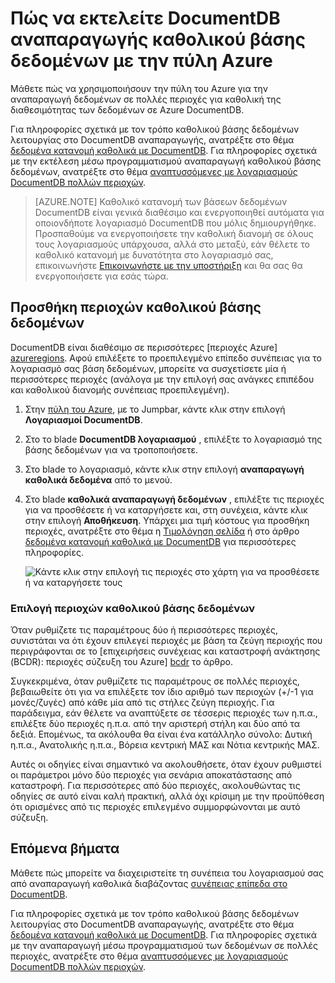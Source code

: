 <properties
    pageTitle="Αναπαραγωγή καθολικού βάσης δεδομένων DocumentDB | Microsoft Azure"
    description="Μάθετε πώς μπορείτε να διαχειριστείτε την καθολική αναπαραγωγής του λογαριασμού σας DocumentDB μέσω της πύλης Azure."
    services="documentdb"
    keywords="καθολικό βάσης δεδομένων, η αναπαραγωγή"
    documentationCenter=""
    authors="mimig1"
    manager="jhubbard"
    editor="cgronlun"/>

<tags
    ms.service="documentdb"
    ms.workload="data-services"
    ms.tgt_pltfrm="na"
    ms.devlang="na"
    ms.topic="article"
    ms.date="10/17/2016"
    ms.author="mimig"/>

# <a name="how-to-perform-documentdb-global-database-replication-using-the-azure-portal"></a>Πώς να εκτελείτε DocumentDB αναπαραγωγής καθολικού βάσης δεδομένων με την πύλη Azure

Μάθετε πώς να χρησιμοποιήσουν την πύλη του Azure για την αναπαραγωγή δεδομένων σε πολλές περιοχές για καθολική της διαθεσιμότητας των δεδομένων σε Azure DocumentDB.

Για πληροφορίες σχετικά με τον τρόπο καθολικού βάσης δεδομένων λειτουργίας στο DocumentDB αναπαραγωγής, ανατρέξτε στο θέμα [δεδομένα κατανομή καθολικά με DocumentDB](documentdb-distribute-data-globally.md). Για πληροφορίες σχετικά με την εκτέλεση μέσω προγραμματισμού αναπαραγωγή καθολικού βάσης δεδομένων, ανατρέξτε στο θέμα [αναπτυσσόμενες με λογαριασμούς DocumentDB πολλών περιοχών](documentdb-developing-with-multiple-regions.md).

> [AZURE.NOTE] Καθολικό κατανομή των βάσεων δεδομένων DocumentDB είναι γενικά διαθέσιμο και ενεργοποιηθεί αυτόματα για οποιονδήποτε λογαριασμό DocumentDB που μόλις δημιουργήθηκε. Προσπαθούμε να ενεργοποιήσετε την καθολική διανομή σε όλους τους λογαριασμούς υπάρχουσα, αλλά στο μεταξύ, εάν θέλετε το καθολικό κατανομή με δυνατότητα στο λογαριασμό σας, επικοινωνήστε [Επικοινωνήστε με την υποστήριξη](https://portal.azure.com/?#blade/Microsoft_Azure_Support/HelpAndSupportBlade) και θα σας θα ενεργοποιήσετε για εσάς τώρα.

## <a id="addregion"></a>Προσθήκη περιοχών καθολικού βάσης δεδομένων

DocumentDB είναι διαθέσιμο σε περισσότερες [περιοχές Azure] [azureregions]. Αφού επιλέξετε το προεπιλεγμένο επίπεδο συνέπειας για το λογαριασμό σας βάση δεδομένων, μπορείτε να συσχετίσετε μία ή περισσότερες περιοχές (ανάλογα με την επιλογή σας ανάγκες επιπέδου και καθολικού διανομής συνέπειας προεπιλεγμένη).

1. Στην [πύλη του Azure](https://portal.azure.com/), με το Jumpbar, κάντε κλικ στην επιλογή **Λογαριασμοί DocumentDB**.
2. Στο το blade **DocumentDB λογαριασμού** , επιλέξτε το λογαριασμό της βάσης δεδομένων για να τροποποιήσετε.
3. Στο blade το λογαριασμό, κάντε κλικ στην επιλογή **αναπαραγωγή καθολικά δεδομένα** από το μενού.
4. Στο blade **καθολικά αναπαραγωγή δεδομένων** , επιλέξτε τις περιοχές για να προσθέσετε ή να καταργήσετε και, στη συνέχεια, κάντε κλικ στην επιλογή **Αποθήκευση**. Υπάρχει μια τιμή κόστους για προσθήκη περιοχές, ανατρέξτε στο θέμα η [Τιμολόγηση σελίδα](https://azure.microsoft.com/pricing/details/documentdb/) ή στο άρθρο [δεδομένα κατανομή καθολικά με DocumentDB](documentdb-distribute-data-globally.md) για περισσότερες πληροφορίες.

    ![Κάντε κλικ στην επιλογή τις περιοχές στο χάρτη για να προσθέσετε ή να καταργήσετε τους][1]

### <a name="selecting-global-database-regions"></a>Επιλογή περιοχών καθολικού βάσης δεδομένων

Όταν ρυθμίζετε τις παραμέτρους δύο ή περισσότερες περιοχές, συνιστάται να ότι έχουν επιλεγεί περιοχές με βάση τα ζεύγη περιοχής που περιγράφονται σε το [επιχειρήσεις συνέχειας και καταστροφή ανάκτησης (BCDR): περιοχές σύζευξη του Azure]  [ bcdr] το άρθρο.

Συγκεκριμένα, όταν ρυθμίζετε τις παραμέτρους σε πολλές περιοχές, βεβαιωθείτε ότι για να επιλέξετε τον ίδιο αριθμό των περιοχών (+/-1 για μονές/ζυγές) από κάθε μία από τις στήλες ζεύγη περιοχής. Για παράδειγμα, εάν θέλετε να αναπτύξετε σε τέσσερις περιοχές των η.π.α., επιλέξτε δύο περιοχές η.π.α. από την αριστερή στήλη και δύο από τα δεξιά. Επομένως, τα ακόλουθα θα είναι ένα κατάλληλο σύνολο: Δυτική η.π.α., Ανατολικής η.π.α., Βόρεια κεντρική ΜΑΣ και Νότια κεντρικής ΜΑΣ.

Αυτές οι οδηγίες είναι σημαντικό να ακολουθήσετε, όταν έχουν ρυθμιστεί οι παράμετροι μόνο δύο περιοχές για σενάρια αποκατάστασης από καταστροφή. Για περισσότερες από δύο περιοχές, ακολουθώντας τις οδηγίες σε αυτό είναι καλή πρακτική, αλλά όχι κρίσιμη με την προϋπόθεση ότι ορισμένες από τις περιοχές επιλεγμένο συμμορφώνονται με αυτό σύζευξη.

<!---
## <a id="selectwriteregion"></a>Select the write region

While all regions associated with your DocumentDB database account can serve reads (both, single item as well as multi-item paginated reads) and queries, only one region can actively receive the write (insert, upsert, replace, delete) requests. To set the active write region, do the following  


1. In the **DocumentDB Account** blade, select the database account to modify.
2. In the account blade, if the **All Settings** blade is not already opened, click **All Settings**.
3. In the **All Settings** blade, click **Write Region Priority**.
    ![Change the write region under DocumentDB Account > Settings > Add/Remove Regions][2]
4. Click and drag regions to order the list of regions. The first region in the list of regions is the active write region.
    ![Change the write region by reordering the region list under DocumentDB Account > Settings > Change Write Regions][3]
-->

## <a id="next"></a>Επόμενα βήματα

Μάθετε πώς μπορείτε να διαχειριστείτε τη συνέπεια του λογαριασμού σας από αναπαραγωγή καθολικά διαβάζοντας [συνέπειας επίπεδα στο DocumentDB](documentdb-consistency-levels.md).

Για πληροφορίες σχετικά με τον τρόπο καθολικού βάσης δεδομένων λειτουργίας στο DocumentDB αναπαραγωγής, ανατρέξτε στο θέμα [δεδομένα κατανομή καθολικά με DocumentDB](documentdb-distribute-data-globally.md). Για πληροφορίες σχετικά με την αναπαραγωγή μέσω προγραμματισμού των δεδομένων σε πολλές περιοχές, ανατρέξτε στο θέμα [αναπτυσσόμενες με λογαριασμούς DocumentDB πολλών περιοχών](documentdb-developing-with-multiple-regions.md).

<!--Image references-->
[1]: ./media/documentdb-portal-global-replication/documentdb-add-region.png
[2]: ./media/documentdb-portal-global-replication/documentdb_change_write_region-1.png
[3]: ./media/documentdb-portal-global-replication/documentdb_change_write_region-2.png

<!--Reference style links - using these makes the source content way more readable than using inline links-->
[bcdr]: https://azure.microsoft.com/documentation/articles/best-practices-availability-paired-regions/
[consistency]: https://azure.microsoft.com/documentation/articles/documentdb-consistency-levels/
[azureregions]: https://azure.microsoft.com/en-us/regions/#services
[offers]: https://azure.microsoft.com/en-us/pricing/details/documentdb/
